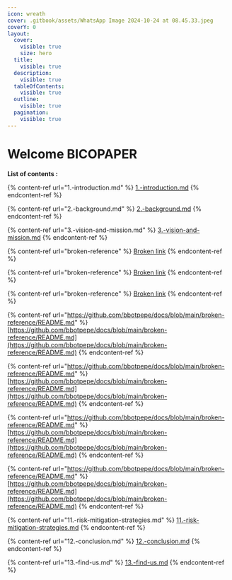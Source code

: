 ```yaml
---
icon: wreath
cover: .gitbook/assets/WhatsApp Image 2024-10-24 at 08.45.33.jpeg
coverY: 0
layout:
  cover:
    visible: true
    size: hero
  title:
    visible: true
  description:
    visible: true
  tableOfContents:
    visible: true
  outline:
    visible: true
  pagination:
    visible: true
---
```


# Welcome BICOPAPER

**List of contents :**

{% content-ref url="1.-introduction.md" %}
[1.-introduction.md](1.-introduction.md)
{% endcontent-ref %}

{% content-ref url="2.-background.md" %}
[2.-background.md](2.-background.md)
{% endcontent-ref %}

{% content-ref url="3.-vision-and-mission.md" %}
[3.-vision-and-mission.md](3.-vision-and-mission.md)
{% endcontent-ref %}

{% content-ref url="broken-reference" %}
[Broken link](broken-reference)
{% endcontent-ref %}

{% content-ref url="broken-reference" %}
[Broken link](broken-reference)
{% endcontent-ref %}

{% content-ref url="broken-reference" %}
[Broken link](broken-reference)
{% endcontent-ref %}

{% content-ref url="https://github.com/bbotpepe/docs/blob/main/broken-reference/README.md" %}
[https://github.com/bbotpepe/docs/blob/main/broken-reference/README.md](https://github.com/bbotpepe/docs/blob/main/broken-reference/README.md)
{% endcontent-ref %}

{% content-ref url="https://github.com/bbotpepe/docs/blob/main/broken-reference/README.md" %}
[https://github.com/bbotpepe/docs/blob/main/broken-reference/README.md](https://github.com/bbotpepe/docs/blob/main/broken-reference/README.md)
{% endcontent-ref %}

{% content-ref url="https://github.com/bbotpepe/docs/blob/main/broken-reference/README.md" %}
[https://github.com/bbotpepe/docs/blob/main/broken-reference/README.md](https://github.com/bbotpepe/docs/blob/main/broken-reference/README.md)
{% endcontent-ref %}

{% content-ref url="https://github.com/bbotpepe/docs/blob/main/broken-reference/README.md" %}
[https://github.com/bbotpepe/docs/blob/main/broken-reference/README.md](https://github.com/bbotpepe/docs/blob/main/broken-reference/README.md)
{% endcontent-ref %}

{% content-ref url="11.-risk-mitigation-strategies.md" %}
[11.-risk-mitigation-strategies.md](11.-risk-mitigation-strategies.md)
{% endcontent-ref %}

{% content-ref url="12.-conclusion.md" %}
[12.-conclusion.md](12.-conclusion.md)
{% endcontent-ref %}

{% content-ref url="13.-find-us.md" %}
[13.-find-us.md](13.-find-us.md)
{% endcontent-ref %}

